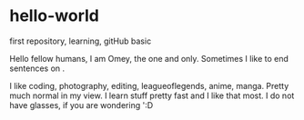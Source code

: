# hello-world
first repository, learning, gitHub basic

Hello fellow humans, I am Omey, the one and only.
Sometimes I like to end sentences on .

I like coding, photography, editing, leagueoflegends, anime, manga. 
Pretty much normal in my view. 
I learn stuff pretty fast and I like that most.
I do not have glasses, if you are wondering ':D
